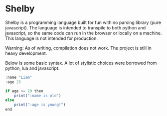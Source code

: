 # Shelby 

Shelby is a programming language built for fun with no parsing library (pure javascript). The language is intended to transpile to both python and javascript, so the same code can run in the browser or locally on a machine. This language is not intended for production.

Warning: As of writing, compilation does not work. The project is still in heavy development.  

Below is some basic syntax. A lot of stylistic choices were borrowed from python, lua and javascript. 

```js 
:name "Liam" 
:age 25 

if age >= 20 then 
    print(":name is old")
else 
    print(":age is young!")
end 
```

